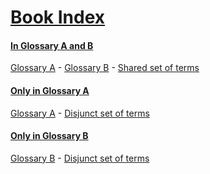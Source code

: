 # [Book Index](#book-index)

#### [In Glossary A and B](#in-glossary-a-and-b)  
  
[Glossary A][1] - [Glossary B][2] - [Shared set of terms][3]

#### [Only in Glossary A](#only-in-glossary-a)  
  
[Glossary A][4] - [Disjunct set of terms][5]

#### [Only in Glossary B](#only-in-glossary-b)  
  
[Glossary B][6] - [Disjunct set of terms][5]

[1]: ./glossary-a.md#in-glossary-a-and-b

[2]: ./glossary-b.md#in-glossary-a-and-b

[3]: ./document.md#shared-set-of-terms

[4]: ./glossary-a.md#only-in-glossary-a

[5]: ./document.md#disjunct-set-of-terms

[6]: ./glossary-b.md#only-in-glossary-b

